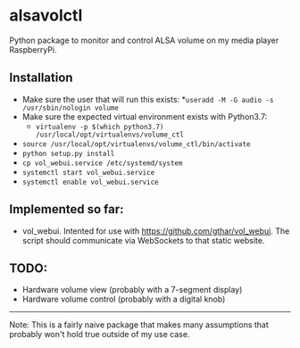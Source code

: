 # alsavolctl
Python package to monitor and control ALSA volume on my media player RaspberryPi.

## Installation
* Make sure the user that will run this exists:
    *`useradd -M -G audio -s /usr/sbin/nologin volume`
* Make sure the expected virtual environment exists with Python3.7:
    * `virtualenv -p $(which python3.7) /usr/local/opt/virtualenvs/volume_ctl`
* `source /usr/local/opt/virtualenvs/volume_ctl/bin/activate`
* `python setup.py install`
* `cp vol_webui.service /etc/systemd/system`
* `systemctl start vol_webui.service`
* `systemctl enable vol_webui.service`

## Implemented so far:
* vol_webui. Intented for use with https://github.com/gthar/vol_webui. The script should communicate via WebSockets to that static website.

## TODO:
* Hardware volume view (probably with a 7-segment display)
* Hardware volume control (probably with a digital knob)

---

Note: This is a fairly naive package that makes many assumptions that probably won't hold true outside of my use case.
